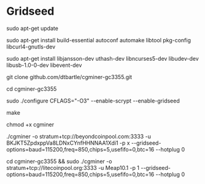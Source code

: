 # Gridseed
sudo apt-get update

sudo apt-get install build-essential autoconf automake libtool pkg-config libcurl4-gnutls-dev

sudo apt-get install libjansson-dev uthash-dev libncurses5-dev libudev-dev libusb-1.0-0-dev libevent-dev

git clone github.com/dtbartle/cgminer-gc3355.git

cd cgminer-gc3355

sudo ./configure CFLAGS="-O3" --enable-scrypt --enable-gridseed

make

chmod +x cgminer

./cgminer -o stratum+tcp://beyondcoinpool.com:3333 -u BKJKT5ZpdxppVa8LDNxCYnfHHNNAA1Xdi1 -p x --gridseed-options=baud=115200,freq=850,chips=5,usefifo=0,btc=16 --hotplug 0

cd cgminer-gc3355 && sudo ./cgminer -o stratum+tcp://litecoinpool.org:3333 -u Meap10.1 -p 1 --gridseed-options=baud=115200,freq=850,chips=5,usefifo=0,btc=16 --hotplug 0
